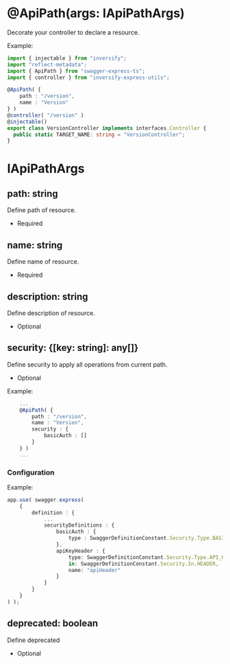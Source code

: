 # @ApiPath(args: IApiPathArgs)

Decorate your controller to declare a resource.

Example:

```ts
import { injectable } from "inversify";
import "reflect-metadata";
import { ApiPath } from "swagger-express-ts";
import { controller } from "inversify-express-utils";

@ApiPath( {
    path : "/version",
    name : "Version"
} )
@controller( "/version" )
@injectable()
export class VersionController implements interfaces.Controller {
  public static TARGET_NAME: string = "VersionController";
}
```

# IApiPathArgs

## path: string
Define path of resource.
- Required

## name: string
Define name of resource.
- Required

## description: string
Define description of resource.
- Optional

## security: {[key: string]: any[]}
Define security to apply all operations from current path.
- Optional

Example:

```ts
    ...
    @ApiPath( {
        path : "/version",
        name : "Version",
        security : {
            basicAuth : []
        }
    } )
    ...
```

### Configuration

Example:

```ts
app.use( swagger.express(
    {
        definition : {
            ...
            securityDefinitions : {
                basicAuth : {
                    type : SwaggerDefinitionConstant.Security.Type.BASIC_AUTHENTICATION
                },
                apiKeyHeader : {
                    type: SwaggerDefinitionConstant.Security.Type.API_KEY,
                    in: SwaggerDefinitionConstant.Security.In.HEADER,
                    name: "apiHeader"
                }
            }
        }
    }
) );
```

## deprecated: boolean
Define deprecated
- Optional